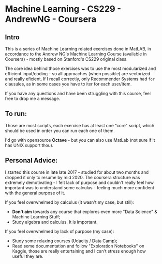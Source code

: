 # Machine Learning - CS229 - AndrewNG - Coursera

## Intro
This is a series of Machine Learning related exercises done in MatLAB, in accordance to the Andrew NG's Machine Learning Course (available in Coursera) - mostly based on Stanford's CS229 original class.

The core idea behind those exercises was to use the most modularized and efficient input/coding - so all approaches (when possible) are vectorized and really eficient. If I recall correctly, only Recommender Systems had `for` clausules, as in some cases you have to iter for each user/item.

If you have any questions and have been struggling with this course, feel free to drop me a message.

## To run:
Those are most scripts, each exercise has at least one "core" script, which should be used in order you can run each one of them. 

I'd go with opensource **Octave** - but you can also use MatLab (not sure if it has UNIX support thou).


## Personal Advice:

I started this course in late late 2017 - studied for about two months and dropped it only to resume by mid 2020. The coursera structure was extremely demotivating - I felt lack of purpose and couldn't really feel how important was to understand some calculus - feeling much more confident with the general purpose of it.

If you feel overwhelmed by calculus (it wasn't my case, but still):
- **Don't aim** towards any course that explores even more "Data Science" & Machine Learning Stuff;
- Study algebra and calculus. It is important.

If you feel overwhelmed by lack of purpose (my case):
- Study some relaxing courses (Udacity / Data Camp);
- Read some documentation and follow "Exploration Notebooks" on Kaggle, those are really entertaining and I can't stress enough how useful they are.
